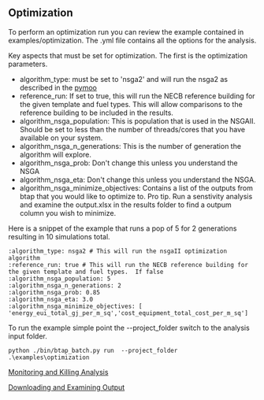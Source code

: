 ## Optimization 
To perform an optimization run you can review the example contained in examples/optimization. The .yml file contains all the 
options for the analysis. 

Key aspects that must be set for optimization. The first is the optimization parameters. 

* algorithm_type: must be set to 'nsga2' and will run the nsga2 as described in the [pymoo](https://pymoo.org/algorithms/moo/nsga2.html)
* reference_run: If set to true, this will run the NECB reference building for the given template and fuel types. This will allow comparisons to the reference building to be included in the results.  
* algorithm_nsga_population: This is population that is used in the NSGAII. Should be set to less than the number of threads/cores that you have available on your system.
* algorithm_nsga_n_generations: This is the number of generation the algorithm will explore. 
* algorithm_nsga_prob: Don't change this unless you understand the NSGA
* algorithm_nsga_eta: Don't change this unless you understand the NSGA. 
* algorithm_nsga_minimize_objectives: Contains a list of the outputs from btap that you would like to optimize to. Pro tip. Run a senstivity analysis and examine the output.xlsx in the results folder to find a outpum column you wish to minimize. 


Here is a snippet of the example that runs a pop of 5 for 2 generations resulting in 10 simulations total. 

```angular2html
:algorithm_type: nsga2 # This will run the nsgaII optimization algorithm
:reference_run: true # This will run the NECB reference building for the given template and fuel types.  If false 
:algorithm_nsga_population: 5
:algorithm_nsga_n_generations: 2
:algorithm_nsga_prob: 0.85 
:algorithm_nsga_eta: 3.0
:algorithm_nsga_minimize_objectives: [ 'energy_eui_total_gj_per_m_sq','cost_equipment_total_cost_per_m_sq']
```
To run the example simple point the --project_folder switch to the analysis input folder.
```
python ./bin/btap_batch.py run  --project_folder .\examples\optimization
```
[Monitoring and Killing Analysis](monitoring.md)

[Downloading and Examining Output](download_examine.md)